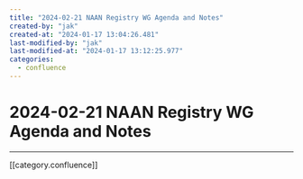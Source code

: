 ```yaml
---
title: "2024-02-21 NAAN Registry WG Agenda and Notes"
created-by: "jak"
created-at: "2024-01-17 13:04:26.481"
last-modified-by: "jak"
last-modified-at: "2024-01-17 13:12:25.977"
categories:
  - confluence
---
```


# 2024-02-21 NAAN Registry WG Agenda and Notes


---

[[category.confluence]]
